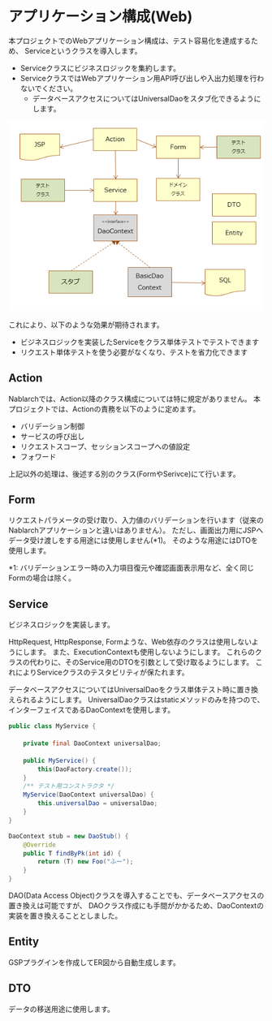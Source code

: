 # アプリケーション構成(Web)

本プロジェクトでのWebアプリケーション構成は、テスト容易化を達成するため、
Serviceというクラスを導入します。

- Serviceクラスにビジネスロジックを集約します。
- ServiceクラスではWebアプリケーション用API呼び出しや入出力処理を行わないでください。
  - データベースアクセスについてはUniversalDaoをスタブ化できるようにします。

![クラス図](class-diagram.png)
  
これにより、以下のような効果が期待されます。
- ビジネスロジックを実装したServiceをクラス単体テストでテストできます
- リクエスト単体テストを使う必要がなくなり、テストを省力化できます


## Action

Nablarchでは、Action以降のクラス構成については特に規定がありません。
本プロジェクトでは、Actionの責務を以下のように定めます。

- バリデーション制御
- サービスの呼び出し
- リクエストスコープ、セッションスコープへの値設定
- フォワード

上記以外の処理は、後述する別のクラス(FormやSerivce)にて行います。


## Form

リクエストパラメータの受け取り、入力値のバリデーションを行います（従来のNablarchアプリケーションと違いはありません）。
ただし、画面出力用にJSPへデータ受け渡しをする用途には使用しません(*1)。
そのような用途にはDTOを使用します。

*1: バリデーションエラー時の入力項目復元や確認画面表示用など、全く同じFormの場合は除く。

## Service

ビジネスロジックを実装します。

HttpRequest, HttpResponse, Formような、Web依存のクラスは使用しないようにします。
また、ExecutionContextも使用しないようにします。
これらのクラスの代わりに、そのService用のDTOを引数として受け取るようにします。
これによりServiceクラスのテスタビリティが保たれます。

データベースアクセスについてはUniversalDaoをクラス単体テスト時に置き換えられるようにします。
UniversalDaoクラスはstaticメソッドのみを持つので、インターフェイスであるDaoContextを使用します。


``` java
public class MyService {

    private final DaoContext universalDao;
     
    public MyService() {
        this(DaoFactory.create());
    }
    /** テスト用コンストラクタ */
    MyService(DaoContext universalDao) {
        this.universalDao = universalDao;
    }
}
```

``` java
DaoContext stub = new DaoStub() {
    @Override
    public T findByPk(int id) {
        return (T) new Foo("ふー");
    }
}
```

DAO(Data Access Object)クラスを導入することでも、データベースアクセスの置き換えは可能ですが、
DAOクラス作成にも手間がかかるため、DaoContextの実装を置き換えることとしました。

## Entity

GSPプラグインを作成してER図から自動生成します。


## DTO

データの移送用途に使用します。
